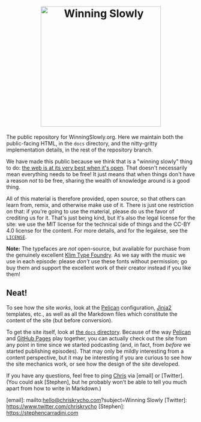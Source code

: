<h1 align='center'><image src='./design/image_assets/just-words.png' width=320 alt='Winning Slowly'></h1>

The public repository for WinningSlowly.org. Here we maintain both the public-facing HTML, in the `docs` directory, and the nitty-gritty implementation details, in the rest of the repository branch.

We have made this public because we think that is a "winning slowly" thing to do: <a href='https://winningslowly.org/3.05/'>the web is at its very best when it's open</a>. That doesn't necessarily mean everything needs to be free! It just means that when things don't have a reason *not* to be free, sharing the wealth of knowledge around is a good thing.

All of this material is therefore provided, open source, so that others can learn from, remix, and otherwise make use of it. There is just one restriction on that: if you're going to use the material, please do us the favor of crediting us for it. That's just being kind, but it's also the legal license for the site: we use the MIT license for the technical side of things and the CC-BY 4.0 license for the content. For more details, and for the legalese, see the [`LICENSE`].

[`LICENSE`]: https://github.com/WinningSlowly/winningslowly.org/blob/master/LICENSE

**Note:** The typefaces are *not* open-source, but available for purchase from the genuinely excellent [Klim Type Foundry](https://klim.co.nz). As we say with the music we use in each episode: please *don't* use these fonts without permission; go buy them and support the excellent work of their creator instead if you like them!

Neat!
-----

To see how the site *works*, look at the [Pelican] configuration, [Jinja2] templates, etc., as well as all the Markdown files which constitute the content of the site (but before conversion).

[the `master` branch]: https://github.com/winningslowly/winningslowly.org/tree/master
[Pelican]: http://docs.getpelican.com/en/3.5.0/
[Jinja2]: http://jinja.pocoo.org

To get the site itself, look at [the `docs` directory]. Because of the way [Pelican] and [GitHub Pages] play together, you can actually check out the site from any point in time since we started podcasting (and, in fact, from *before* we started publishing episodes). That may only be mildly interesting from a content perspective, but it may be interesting if you are curious to see how the site mechanics work, or see how the design of the site developed.

[the `docs` directory]: https://github.com/WinningSlowly/winningslowly.org/tree/master/docs
[GitHub Pages]: https://pages.github.com

If you have any questions, feel free to ping [Chris] via [email] or [Twitter]. (You could ask [Stephen], but he probably won't be able to tell you much apart from how to write in Markdown.)

[Chris]: https://www.chriskrycho.com
[email]: mailto:hello@chriskrycho.com?subject=Winning Slowly
[Twitter]: https://www.twitter.com/chriskrycho
[Stephen]: https://stephencarradini.com
